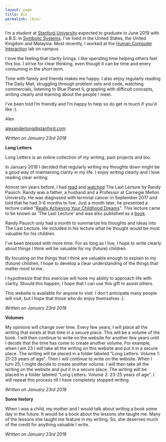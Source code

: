 ```yaml
---
layout: page
title: Bio
permalink: /bio/
---
```


I’m a student at [Stanford University](http://stanford.edu) expected to graduate in June 2019 with a B.S. in [Symbolic Systems](https://symsys.stanford.edu/). I've lived in the United States, the United Kingdom and Malaysia. Most recently, I worked at the [Human Computer Interaction](http://hci.stanford.edu/) lab on campus.

I love the feeling that clarity brings. I like spending time helping others feel this too. I strive for clear thinking, even though it can be time and enery consuming in the short term.

Time with family and friends makes me happy. I also enjoy regularly reading The Daily Mail, struggling through problem sets and code, watching commercials, listening to Blue Planet II, grappling with difficult concepts, writing clearly and learning about the people I meet.

I’ve been told I’m friendly and I’m happy to help so do get in touch if you'd like :). 

Alex

[alexanderlong@stanford.com](mailto:alexanderlong@stanford.edu)

*Written on January 23rd 2018*


**Long Letters**

Long Letters is an online collection of my writing, past projects and bio. 

In January 2018 I decided that regularly writing my thoughts down might be a good way of maintaining clarity in my life. I enjoy writing clearly and I love reading clear writing. 

Almost ten years before, I had [read](https://www.cmu.edu/randyslecture/book/) and [watched](https://www.cmu.edu/randyslecture/videos/index.html) The Last Lecture by Randy Pausch. Randy was a father, a husband and a Professor at Carnegie Mellon University. He was diagnosed with terminal cancer in September 2017 and told that he had 3-6 months to live. Just a month later, he presented a lecture called "[Really Achieving Your Childhood Dreams](https://www.cmu.edu/randyslecture/videos/index.html)". This lecture came to be known as 'The Last Lecture' and was also published as a [book](https://www.cmu.edu/randyslecture/book/index.html). 

Randy Pausch only had a month to summarize his thoughts and ideas into The Last Lecture. He included in his lecture what he thought would be most valuable for his children. 

I've been blessed with more time. For as long as I live, I hope to write clearly about things I think will be valuable for my (future) children. 

By focusing on the things that I think are valuable enough to explain to my (future) children, I hope to develop a clear understanding of the things that matter most to me.

I hypothesize that this exercise will hone my ability to approach life with clarity. Should this happen, I hope that I can use this gift to assist others.

This website is available for anyone to visit. I don't anticipate many people will visit, but I hope that those who do enjoy themselves :).

*Written on January 23rd 2018*

**Volumes**

My opinions will change over time. Every few years, I will place all the writing that exists at that time in a secure place. This will be a volume of the book. I will then continue to write on the website for another few years until I decide that the time has come to create another volume. For example, when I am 23 I will take all the writing on this website and put it in a secure place. The writing will be placed in a folder labeled "Long Letters: Volume 1: 21-23 years of age". Then I will continue to write on the website. When I turn 25, I might decide to create another volume. I will then take all the writing on the website and put it in a secure place. The writing will be placed in a folder labeled "Long Letters: Volume 2: 23-25 years of age". I will repeat this process till I have completely stopped writing.

*Written on January 23rd 2018*

**Some history**

When I was a child, my mother and I would talk about writing a book some day in the future. It would be a book about the lessons she taught me. Many of the lessons she taught me feature in my writing. So, she deserves much of the credit for anything valuable I write.

*Written on January 23rd 2018*
